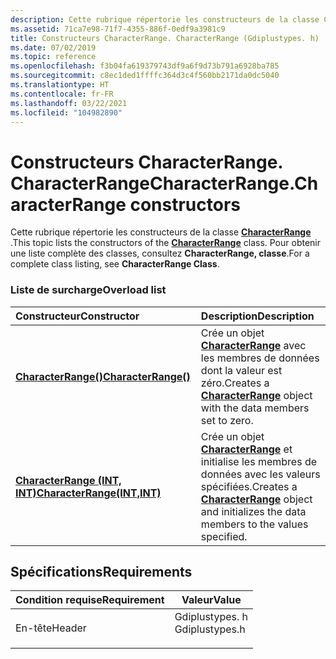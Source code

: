 ```yaml
---
description: Cette rubrique répertorie les constructeurs de la classe CharacterRange. Pour obtenir une liste complète des classes, consultez CharacterRange, classe.
ms.assetid: 71ca7e98-71f7-4355-886f-0edf9a3981c9
title: Constructeurs CharacterRange. CharacterRange (Gdiplustypes. h)
ms.date: 07/02/2019
ms.topic: reference
ms.openlocfilehash: f3b04fa619379743df9a6f9d73b791a6928ba785
ms.sourcegitcommit: c8ec1ded1ffffc364d3c4f560bb2171da0dc5040
ms.translationtype: HT
ms.contentlocale: fr-FR
ms.lasthandoff: 03/22/2021
ms.locfileid: "104982890"
---
```

# <a name="characterrangecharacterrange-constructors"></a><span data-ttu-id="39a1e-104">Constructeurs CharacterRange. CharacterRange</span><span class="sxs-lookup"><span data-stu-id="39a1e-104">CharacterRange.CharacterRange constructors</span></span>

<span data-ttu-id="39a1e-105">Cette rubrique répertorie les constructeurs de la classe [**CharacterRange**](/windows/win32/api/gdiplustypes/nl-gdiplustypes-characterrange) .</span><span class="sxs-lookup"><span data-stu-id="39a1e-105">This topic lists the constructors of the [**CharacterRange**](/windows/win32/api/gdiplustypes/nl-gdiplustypes-characterrange) class.</span></span> <span data-ttu-id="39a1e-106">Pour obtenir une liste complète des classes, consultez **CharacterRange, classe**.</span><span class="sxs-lookup"><span data-stu-id="39a1e-106">For a complete class listing, see **CharacterRange Class**.</span></span>

### <a name="overload-list"></a><span data-ttu-id="39a1e-107">Liste de surcharge</span><span class="sxs-lookup"><span data-stu-id="39a1e-107">Overload list</span></span>



| <span data-ttu-id="39a1e-108">Constructeur</span><span class="sxs-lookup"><span data-stu-id="39a1e-108">Constructor</span></span>                                                                                   | <span data-ttu-id="39a1e-109">Description</span><span class="sxs-lookup"><span data-stu-id="39a1e-109">Description</span></span>                                                                                                                                                                                |
|:----------------------------------------------------------------------------------------------|:-------------------------------------------------------------------------------------------------------------------------------------------------------------------------------------------|
| [<span data-ttu-id="39a1e-110">**CharacterRange()**</span><span class="sxs-lookup"><span data-stu-id="39a1e-110">**CharacterRange()**</span></span>](/windows/win32/api/gdiplustypes/nf-gdiplustypes-characterrange-characterrange-r2)                     | <span data-ttu-id="39a1e-111">Crée un objet [**CharacterRange**](/windows/win32/api/gdiplustypes/nl-gdiplustypes-characterrange) avec les membres de données dont la valeur est zéro.</span><span class="sxs-lookup"><span data-stu-id="39a1e-111">Creates a [**CharacterRange**](/windows/win32/api/gdiplustypes/nl-gdiplustypes-characterrange) object with the data members set to zero.</span></span><br/>                                     |
| <span data-ttu-id="39a1e-112">[**CharacterRange (INT, INT)**](/windows/win32/api/gdiplustypes/nf-gdiplustypes-characterrange-characterrange(int_int))</span><span class="sxs-lookup"><span data-stu-id="39a1e-112">[**CharacterRange(INT,INT)**](/windows/win32/api/gdiplustypes/nf-gdiplustypes-characterrange-characterrange(int_int))</span></span> | <span data-ttu-id="39a1e-113">Crée un objet [**CharacterRange**](/windows/win32/api/gdiplustypes/nl-gdiplustypes-characterrange) et initialise les membres de données avec les valeurs spécifiées.</span><span class="sxs-lookup"><span data-stu-id="39a1e-113">Creates a [**CharacterRange**](/windows/win32/api/gdiplustypes/nl-gdiplustypes-characterrange) object and initializes the data members to the values specified.</span></span><br/> |



## <a name="requirements"></a><span data-ttu-id="39a1e-114">Spécifications</span><span class="sxs-lookup"><span data-stu-id="39a1e-114">Requirements</span></span>



| <span data-ttu-id="39a1e-115">Condition requise</span><span class="sxs-lookup"><span data-stu-id="39a1e-115">Requirement</span></span> | <span data-ttu-id="39a1e-116">Valeur</span><span class="sxs-lookup"><span data-stu-id="39a1e-116">Value</span></span> |
|-------------------|-------------------------------------------------------------------------------------------|
| <span data-ttu-id="39a1e-117">En-tête</span><span class="sxs-lookup"><span data-stu-id="39a1e-117">Header</span></span><br/> | <dl> <span data-ttu-id="39a1e-118"><dt>Gdiplustypes. h</dt></span><span class="sxs-lookup"><span data-stu-id="39a1e-118"><dt>Gdiplustypes.h</dt></span></span> </dl> |



 

 

